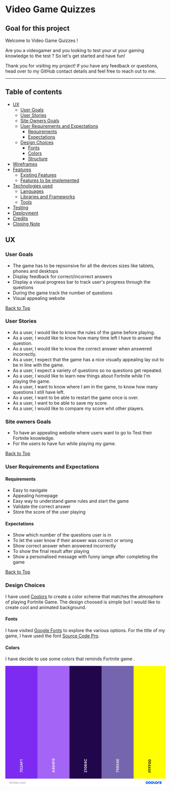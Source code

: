# Video Game Quizzes

## **Goal for this project** 

Welcome to Video Game Quizzes !

Are you a videogamer and you looking to test your ut your gaming knowledge to the test ?
So let's get started and have fun!

Thank you for visiting my project!
If you have any feedback or questions, head over to my GitHub contact details and feel free to reach out to me.

---
<a></a>
## Table of contents
* [UX](#ux)
    * [User Goals](#user-goals)
    * [User Stories](#user-stories)
    * [Site Owners Goals](#site-owners-goals)
    * [User Requirements and Expectations](#user-requirements-and-expectations)
        * [Requirements](#requirements)
        * [Expectations](#expectations)
    * [Design Choices](#design-choices)
        * [Fonts](#fonts)
        * [Colors](#colors)
        * [Structure](#structure)
* [Wireframes](#wireframes)
* [Features](#features)
    * [Existing Features](#existing-features)
    * [Features to be implemented](#features-to-be-implemented)
* [Technologies used](#technologies-used)
    * [Languages](#languages)
    * [Libraries and Frameworks](#libraries-and-frameworks)
    * [Tools](#tools)
* [Testing](#testing)
* [Deployment](#deployment)
* [Credits](#credits)
* [Closing Note](#closing-note)


<a name="ux"></a>
## **UX**
<a></a>
### **User Goals**

* The game has to be repsonsive for all the devices sizes like tablets, phones and desktops
* Display feedback for correct/incorrect answers
* Display a visual progress bar to track user's progress through the questions
* During the game track the number of questions 
* Visual appealing website

[Back to Top](#table-of-contents)

<a></a>

### **User Stories**
* As a user, I would like to know the rules of the game before playing.
* As a user, I would like to know how many time left I have to answer the question.
* As a user, I would like to know the correct answer when answered incorrectly.
* As a user, I expect that the game has a nice visually appealing lay out to be in line with the game.
* As a user, I expect a variety of questions so no questions get repeated.
* As a user, I would like to learn new things about Fortnite while I'm playing the game.
* As a user, I want to know where I am in the game, to know how many questions I still have left.
* As a user, I want to be able to restart the game once is over.
* As a user, I want to be able to save my score.
* As a user, I would like to compare my score whit other players.

<a></a>

### **Site owners Goals**
* To have an appealing website where users want to go to Test their Fortnite knowledge.
* For the users to have fun while playing my game.


[Back to Top](#table-of-contents)

<a></a>
### **User Requirements and Expectations**
<a></a>
#### Requirements
* Easy to navigate 
* Appealing homepage
* Easy way to understand game rules and start the game
* Validate the correct answer
* Store the score of the user playing

<a></a>
#### Expectations
* Show which number of the questions user is in
* To let the user know if their answer was correct or wrong
* Show correct answer when answered incorrectly
* To show the final result after playing
* Show a personalised message with funny iamge after completing the game 

[Back to Top](#table-of-contents)

<a></a>
### **Design Choices**

I have used [Coolors](https://coolors.co/ "Coolors.co") to create a color scheme that matches the atmosphere of playing Fortnite Game.
The design choosed is simple but I would like to create cool and animated background.

<a></a>
#### Fonts
I have visited [Google Fonts](https://fonts.google.com/ "Google Fonts") to explore the various options.
For the title of my game, I have used the font [Source Code Pro](https://fonts.google.com/specimen/Source+Code+Pro?preview.text_type=custom). 


<a></a>
#### Colors

I have decide to use some colors that reminds Fortnite game .

![Color Palette](wireframes/fortnite-color.png)